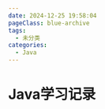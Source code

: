 ```yaml
---
date: 2024-12-25 19:58:04
pageClass: blue-archive
tags:
  - 未分类
categories:
  - Java
---
```

# Java学习记录